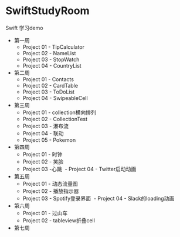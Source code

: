 # SwiftStudyRoom
Swift 学习demo

- 第一周
  - Project 01 - TipCalculator
  - Project 02 - NameList
  - Project 03 - StopWatch
  - Project 04 - CountryList
- 第二周
  - Project 01 - Contacts
  - Project 02 - CardTable
  - Project 03 - ToDoList
  - Project 04 - SwipeableCell
- 第三周
  - Project 01 - collection横向排列
  - Project 02 - CollectionTest
  - Project 03 - 瀑布流
  - Project 04 - 联动
  - Project 05 - Pokemon
- 第四周
  - Project 01 - 时钟
  - Project 02 - 笑脸
  - Project 03 -心跳
  - Project 04 - Twitter启动动画
- 第五周
  - Project 01 - 动态流量图
  - Project 02 - 播放指示器
  - Project 03 - Spotify登录界面
  - Project 04 - Slack的loading动画
- 第六周
  - Project 01 - 过山车
  - Project 02 - tableview折叠cell
- 第七周
